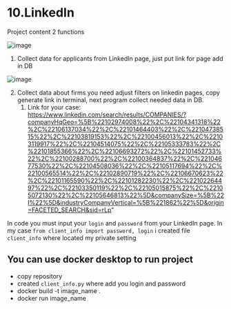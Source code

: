 # 10.LinkedIn

Project content 2 functions 

![image](https://github.com/OleksandrCherniavskyi/10.LinkedIn/assets/105165580/363b0094-1a27-4bd7-8e71-e80179ff7772)

1. Collect data for applicants from LinkedIn page, just put link for page add in DB


![image](https://github.com/OleksandrCherniavskyi/10.LinkedIn/assets/105165580/1512fdf2-c2c0-4472-a7e3-73347c4cd0c1)


2. Collect data about firms you need adjust filters on linkedin pages, copy generate link in terminal, next program collect needed data in DB.
   1. Link for your case: https://www.linkedin.com/search/results/COMPANIES/?companyHqGeo=%5B%22102974008%22%2C%22104341318%22%2C%22106137034%22%2C%22101464403%22%2C%22104738515%22%2C%22103819153%22%2C%22100456013%22%2C%22103119917%22%2C%22104514075%22%2C%22105333783%22%2C%22101855366%22%2C%22106693272%22%2C%22101452733%22%2C%22100288700%22%2C%22100364837%22%2C%22104677530%22%2C%22104508036%22%2C%22105117694%22%2C%22100565514%22%2C%22102890719%22%2C%22106670623%22%2C%22101165590%22%2C%22101282230%22%2C%22102264497%22%2C%22103350119%22%2C%22105015875%22%2C%22105072130%22%2C%22105646813%22%5D&companySize=%5B%22I%22%5D&industryCompanyVertical=%5B%221862%22%5D&origin=FACETED_SEARCH&sid=rLp"

In code you must input your ```login``` and ```password``` from your LinkedIn page.
In my case ```from client_info import password, login``` i created file ```client_info``` where located my private setting

## You can use docker desktop to run project
- copy repository
- created ```client_info.py``` where add you login and password 
- docker build -t image_name .
- docker run  image_name
